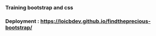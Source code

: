 ### Training bootstrap and css

### Deployment : <https://loicbdev.github.io/findtheprecious-bootstrap/>
